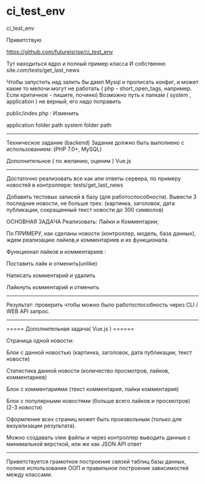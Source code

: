 # ci_test_env
ci_test_env



Приветствую

https://github.com/futureisrise/ci_test_env 


Тут находиться ядро и полный пример класса 
И собственно site.com/tests/get_last_news 

Чтобы запустить над залить бы дамп Mysql и прописать конфиг, 
и может какие то мелочи могут не работать ( php - short_open_tags, например. Если критичное - пишите, починю) 
Возможно путь к папкам ( system , application ) не верный, его надо поправить 

public/index.php : Изменить

application folder path
system folder path



-----------------------------------------------------------------------------------------

Техническое задание (backend)
Задание должно быть выполнено с использованием: (PHP 7.0+,  MySQL)

Дополнительное ( по желанию, оценим )
Vue.js

-----------------------------------------------------------------------------------------

Достаточно реализовать все как апи ответы сервера, по примеру новостей в контроллере: tests/get_last_news

Добавить тестовых записей в базу (для работоспособности).
Вывести 3 последние новости, не больше трех. (картинка, заголовок, дата публикации, сокращенный текст новости до 300 символов)

ОСНОВНАЯ ЗАДАЧА Реализовать: Лайки и Комментарии;

По ПРИМЕРУ, как сделаны новости (контроллер, модель, база данных), ждем реализацию лайков,и комментариев и их функционала.

Функционал лайков и комментариев :

Поставить лайк и отменить(unlike)

Написать комментарий и удалить

Лайкнуть комментарий и отменить


____________
Результат: проверить чтобы можно было работоспособность через CLI / WEB API запрос. 
____________

===== Дополнительная задача( Vue.js ) ======

Страница одной новости: 

Блок с данной новостью (картинка, заголовок, дата публикации, текст новости)

Статистика данной новости (количество просмотров, лайков, комментариев)

Блок с комментариями (текст комментария, лайки комментария)

Блок с популярными новостями (больше всего лайков и просмотров) (2-3 новости)

Оформление всех страниц может быть произвольным (только для визуализации результата).

Можно создавать view файлы и через контроллер выводить данные с минимальной версткой, или же как JSON API ответ 

-----------------

Приветствуется грамотное построение связей таблиц базы данных, полное использование ООП и правильное построение зависимостей между классами.



